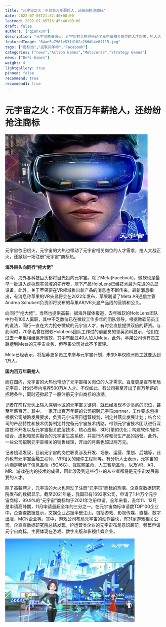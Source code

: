 ```yaml
---
title: "元宇宙之火：不仅百万年薪抢人，还纷纷抢注商标"
date: 2022-07-05T21:57:40+08:00
lastmod: 2022-07-05T16:45:40+08:00
draft: false
authors: ["qianxun"]
description: "元宇宙依旧很火，元宇宙的大热也带动了元宇宙相关岗位的人才需求，抢人大战正火，还掀起一场注册“元宇宙”商标热。"
featuredImage: "64ae5a7961e53fd102c266db4e8f115.jpg"
tags: ["商标热","互联网革命","Facebook"]
categories: ["news","Action Games","Metaverse","Strategy Games"]
news: ["DeFi-Games"]
weight: 4
lightgallery: true
pinned: false
recommend: true
recommend1: true
---
```


# 元宇宙之火：不仅百万年薪抢人，还纷纷抢注商标



![](64ae5a7961e53fd102c266db4e8f115.jpg)

元宇宙依旧很火，元宇宙的大热也带动了元宇宙相关岗位的人才需求，抢人大战正火，还掀起一场注册“元宇宙”商标热。

**海外巨头向同行“挖大佬”**

如今，海外各科技巨头都将目光投向元宇宙。除了Meta(Facebook)，微软也是最早一批进入虚拟现实领域的先行者，旗下产品HoloLens已经技术最为先进的头显设备。此外，关于苹果要在VR领域推出新产品的消息也不断传来。最新消息指出，有消息称苹果的VR头显将会在2022年发布，苹果聘请了Meta AR通信主管Andrea Schubert负责即将发布的苹果AR/VR头显产品线的营销和公关。

向同行“挖大佬”，当然也提供高薪。据海外媒体报道，去年微软的HoloLens团队中约有100人离职，其中不乏数位已在微软工作多年的团队领导。根据微软前员工的说法，同行一直在大力抢夺微软的元宇宙人才，有时会直接提供双倍的薪资。与此同时，70多名曾在微软HoloLens团队工作过的前雇员的领英资料显示，他们在过去一年里相继离开微软，其中有超过40人加入Meta。此外，苹果公司也有员工跳槽到Meta的元宇宙业务，但苹果公司对此不予置评。

Meta已经表示，将招募更多员工来参与元宇宙计划，未来5年仅欧洲员工就要达到1万人。

**国内百万年薪抢人**

而在国内，元宇宙的大热也带动了元宇宙相关岗位的人才需求。百度更是宣布布局元宇宙，计划5年内培养500万AI人才。不仅如此，有公司甚至开出了百万年薪的招聘条件，同时还掀起了一股注册元宇宙商标的热潮。

记者在前程无忧上输入深圳地区的元宇宙关键词，就已经发现不少高薪的职位，甚至年薪百万。其中，一家开出百万年薪的公司招聘元宇宙partner，工作要求包括根据公司战略发展要求，负责元宇宙项目运营规划，制定并落实发展计划；结合公司的产品特性和技术优势制定并完备元宇宙技术线路，带领元宇宙技术团队进行深度技术开发以及元宇宙相关底层技术、核心应用、3D引擎的优化；构建软件/硬件结合、虚拟和现实融合的元宇宙生态系统，并进行内容和衍生产品的运营。此外，一些公司招聘元宇宙相关的销售经理，开出的月薪也超过两万元。

记者梳理发现，目前元宇宙的岗位职责涉及开发、场景、运营、策划、后端等，此外也有元宇宙金融工程师、VR相关的硬件工程师等。有分析人士表示，元宇宙的内涵是吸纳了信息革命（5G/6G）、互联网革命、人工智能革命，以及VR、AR、MR、游戏在内的技术的成果，因此涉及到这些行业的从业者都将是元宇宙发展需要的人才。

除了高薪聘才，元宇宙的大火也带动了注册“元宇宙”商标的热潮。企查查数据研究院发布的数据显示，截至2021年底，我国已有1692家公司，申请了1.14万个元宇宙商标，99.9%的“元宇宙”商标均于2021年注册申请。全年来看，去年11、12月是申请高峰期，11月申请量超全年的三分之一。在元宇宙商标申请数TOP100企业中，企查查数据显示，文娱企业占据半壁江山，包括游戏、影视传媒、直播、数字出版、MCN企业等。其中，游戏公司布局元宇宙的动作最快，有31家游戏相关公司。企查查数据研究院总结发现，IP运营类企业的元宇宙布局意识超前，频繁申请元宇宙商标，主要体现在游戏、数字出版和影视传媒企业。

![](08564f4ba97f3fe44ab1a5a64eab5b8.jpg)